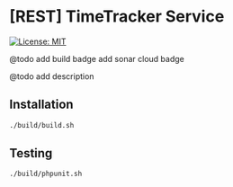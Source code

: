 # [REST] TimeTracker Service

[![License: MIT](https://img.shields.io/badge/License-MIT-green.svg)](https://opensource.org/licenses/MIT)

@todo
add build badge
add sonar cloud badge

@todo
add description


## Installation

```bash
./build/build.sh
```

## Testing

```bash
./build/phpunit.sh
```
